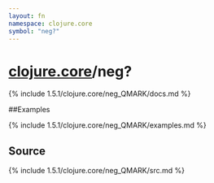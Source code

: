 ```yaml
---
layout: fn
namespace: clojure.core
symbol: "neg?"
---
```


# [clojure.core](../)/neg?

{% include 1.5.1/clojure.core/neg_QMARK/docs.md %}

##Examples

{% include 1.5.1/clojure.core/neg_QMARK/examples.md %}
## Source
{% include 1.5.1/clojure.core/neg_QMARK/src.md %}

